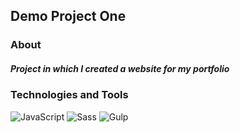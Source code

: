 ## Demo Project One 

### About
##### *Project in which I created a website for my portfolio*

### Technologies and Tools
![JavaScript](https://img.shields.io/badge/JavaScript-e5e321?style=for-the-badge&logo=javascript&logoColor=201c00)
![Sass](https://img.shields.io/badge/Sass-ea496f?style=for-the-badge&logo=Sass&logoColor=ffffff)
![Gulp](https://img.shields.io/badge/Gulp-e74441?style=for-the-badge&logo=Gulp&logoColor=ffffff)
